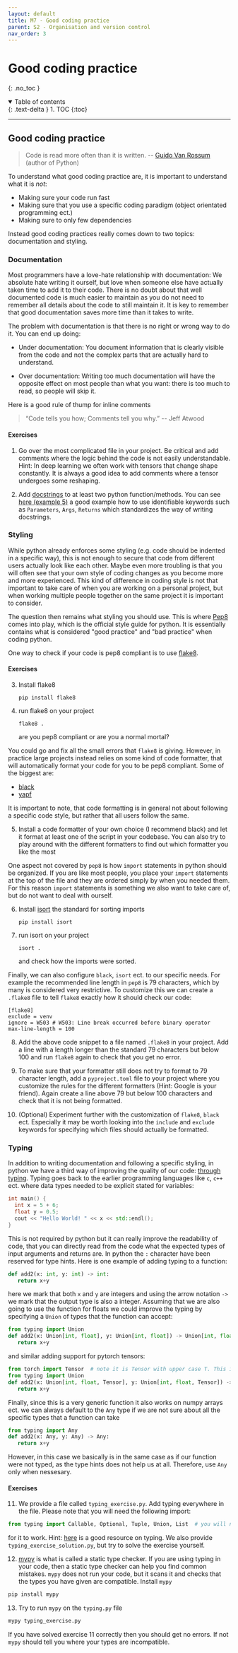 ```yaml
---
layout: default
title: M7 - Good coding practice
parent: S2 - Organisation and version control
nav_order: 3
---
```


# Good coding practice
{: .no_toc }

<details open markdown="block">
  <summary>
    Table of contents
  </summary>
  {: .text-delta }
1. TOC
{:toc}
</details>

---

## Good coding practice

> Code is read more often than it is written. -- [Guido Van Rossum](https://gvanrossum.github.io/) (author of Python)

To understand what good coding practice are, it is important to understand what it is *not*:
* Making sure your code run fast
* Making sure that you use a specific coding paradigm (object orientated programming ect.)
* Making sure to only few dependencies

Instead good coding practices really comes down to two topics: documentation and styling.

### Documentation

Most programmers have a love-hate relationship with documentation: We absolute hate writing it ourself, but love
when someone else have actually taken time to add it to their code. There is no doubt about that well documented
code is much easier to maintain as you do not need to remember all details about the code to still maintain it.
It is key to remember that good documentation saves more time than it takes to write. 

The problem with documentation is that there is no right or wrong way to do it. You can end up doing:
* Under documentation: You document information that is clearly visible from the code and not the complex
parts that are actually hard to understand.

* Over documentation: Writing too much documentation will have the opposite effect on most people than 
what you want: there is too much to read, so people will skip it.

Here is a good rule of thump for inline comments

> “Code tells you how; Comments tell you why.” -- Jeff Atwood

#### Exercises

1. Go over the most complicated file in your project. Be critical and add comments where the logic
behind the code is not easily understandable. Hint: In deep learning we often work with tensors that
change shape constantly. It is always a good idea to add comments where a tensor undergoes some reshaping.

2. Add [docstrings](https://www.python.org/dev/peps/pep-0257/) to at least two python function/methods.
You can see [here (example 5)](https://www.programiz.com/python-programming/docstrings) a good example
how to use identifiable keywords such as `Parameters`, `Args`, `Returns` which standardizes the way of
writing docstrings.

### Styling

While python already enforces some styling (e.g. code should be indented in a specific way), this is not enough
to secure that code from different users actually look like each other. Maybe even more troubling is that you
will often see that your own style of coding changes as you become more and more experienced. This kind of
difference in coding style is not that important to take care of when you are working on a personal project,
but when working multiple people together on the same project it is important to consider.

The question then remains what styling you should use. This is where [Pep8](https://www.python.org/dev/peps/pep-0008/) 
comes into play, which is the  official style guide for python. It is essentially contains what is considered "good practice" and "bad practice" when coding python. 

One way to check if your code is pep8 compliant is to use 
[flake8](https://flake8.pycqa.org/en/latest/).

#### Exercises

3. Install flake8
   ```
   pip install flake8
   ```

4. run flake8 on your project
   ```
   flake8 .
   ```
   are you pep8 compliant or are you a normal mortal?

You could go and fix all the small errors that `flake8` is giving. However, in practice large projects instead relies on some kind of code formatter, that will automatically format your code for you to be pep8 compliant.
Some of the biggest are:

* [black](https://github.com/psf/black)
* [yapf](https://github.com/google/yapf)

It is important to note, that code formatting is in general not about following a specific code style, but rather that all users follow the same.

5. Install a code formatter of your own choice (I recommend black) and let it format at least one of the script in your codebase. You can also try to play around with the different formatters to find out which formatter you like the most 

One aspect not covered by `pep8` is how `import` statements in python should be organized. If you are like most
people, you place your `import` statements at the top of the file and they are ordered simply by when you needed them.
For this reason `import` statements is something we also want to take care of, but do not want to deal with ourself.

6. Install [isort](https://github.com/PyCQA/isort) the standard for sorting imports
   ``` 
   pip install isort
   ```

7. run isort on your project
   ```
   isort .
   ```
   and check how the imports were sorted.

Finally, we can also configure `black`, `isort` ect. to our specific needs. For example the recommended line length in `pep8` is 79 characters, which by many is considered very restrictive. To customize this we can create a `.flake8` file to tell `flake8` exactly how it should check our code:

```
[flake8]
exclude = venv
ignore = W503 # W503: Line break occurred before binary operator
max-line-length = 100
```

8. Add the above code snippet to a file named `.flake8` in your project. Add a line with a length longer than the standard 79 characters but below 100 and run `flake8` again to check that you get no error.

9. To make sure that your formatter still does not try to format to 79 character length, add a `pyproject.toml` file to your project where you customize the rules for the different formatters (Hint: Google is your friend). Again create a line above 79 but below 100 characters and check that it is not being formatted.

10. (Optional) Experiment further with the customization of `flake8`, `black` ect. Especially it may be worth looking into the `include` and `exclude` keywords for specifying which files should actually be formatted.

### Typing 

In addition to writing documentation and following a specific styling, in python we have a third way of improving the quality of our code: [through typing](https://docs.python.org/3/library/typing.html). Typing goes back to the earlier programming languages like `c`, `c++` ect. where data types needed to be explicit stated for variables:

```cpp
int main() {
  int x = 5 + 6;
  float y = 0.5;
  cout << "Hello World! " << x << std::endl();
}
```

This is not required by python but it can really improve the readability of code, that you can directly read from the code what the expected types of input arguments and returns are.
In python the `:` character have been reserved for type hints. Here is one example of adding typing to a function:

```python
def add2(x: int, y: int) -> int:
   return x+y
```
here we mark that both `x` and `y` are integers and using the arrow notation `->` we mark that the output type is also a integer. Assuming that we are also going to use the function for
floats we could improve the typing by specifying a `Union` of types that the function can accept:

```python
from typing import Union
def add2(x: Union[int, float], y: Union[int, float]) -> Union[int, float]:
   return x+y
```

and similar adding support for pytorch tensors:

```python
from torch import Tensor  # note it is Tensor with upper case T. This is the base class of all tensors
from typing import Union
def add2(x: Union[int, float, Tensor], y: Union[int, float, Tensor]) -> Union[int, float, Tensor]:
   return x+y
```

Finally, since this is a very generic function it also works on numpy arrays ect. we can always default to the `Any` type if we are not sure about all the specific
types that a function can take
```python
from typing import Any
def add2(x: Any, y: Any) -> Any:
   return x+y
```
However, in this case we basically is in the same case as if our function were not typed, as the type hints does not help us at all. Therefore, use `Any` only when nessesary.

#### Exercises

11. We provide a file called `typing_exercise.py`. Add typing everywhere in the file. Please note that you will
need the following import:
```python
from typing import Callable, Optional, Tuple, Union, List  # you will need all of them in your code
```
for it to work. Hint: [here](https://mypy.readthedocs.io/en/stable/cheat_sheet_py3.html) is a good resource on typing. We also
provide `typing_exercise_solution.py`, but try to solve the exercise yourself.

12. [mypy](https://mypy.readthedocs.io/en/stable/index.html) is what is called a static type checker. If you are using typing
in your code, then a static type checker can help you find common mistakes. `mypy` does not run your code, but it scans it and
checks that the types you have given are compatible. Install `mypy`

```bash
pip install mypy
```

13. Try to run `mypy` on the `typing.py` file
```bash
mypy typing_exercise.py
```
If you have solved exercise 11 correctly then you should get no errors. If not `mypy` should tell you where your types are
incompatible.
